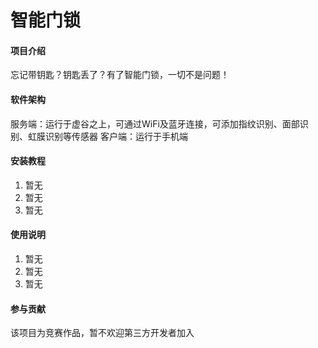 # 智能门锁

#### 项目介绍

忘记带钥匙？钥匙丢了？有了智能门锁，一切不是问题！

#### 软件架构

服务端：运行于虚谷之上，可通过WiFi及蓝牙连接，可添加指纹识别、面部识别、虹膜识别等传感器
客户端：运行于手机端

#### 安装教程

1. 暂无
2. 暂无
3. 暂无

#### 使用说明

1. 暂无
2. 暂无
3. 暂无

#### 参与贡献

该项目为竞赛作品，暂不欢迎第三方开发者加入